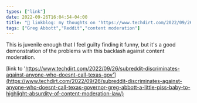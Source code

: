 ```yaml
---
types: ["link"]
date: 2022-09-26T16:04:54-04:00
title: "🔗 linkblog: my thoughts on 'https://www.techdirt.com/2022/09/26/subreddit-discriminates-against-anyone-who-doesnt-call-texas-gov'"
tags: ["Greg Abbott","Reddit","content moderation"]
---
```

This is juvenile enough that I feel guilty finding it funny, but it's a good demonstration of the problems with this backlash against content moderation.
 

[link to 'https://www.techdirt.com/2022/09/26/subreddit-discriminates-against-anyone-who-doesnt-call-texas-gov'](https://www.techdirt.com/2022/09/26/subreddit-discriminates-against-anyone-who-doesnt-call-texas-governor-greg-abbott-a-little-piss-baby-to-highlight-absurdity-of-content-moderation-law/)
